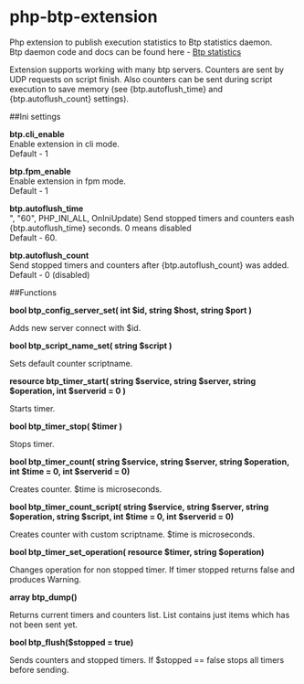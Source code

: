 php-btp-extension
=================

Php extension to publish execution statistics to Btp statistics daemon.<br>
Btp daemon code and docs can be found here - [Btp statistics][1]

Extension supports working with many btp servers.
Counters are sent by UDP requests on script finish.
Also counters can be sent during script execution to save memory
(see {btp.autoflush_time} and {btp.autoflush_count} settings).

##Ini settings

<b>btp.cli_enable</b><br>
Enable extension in cli mode.<br>
Default - 1

<b>btp.fpm_enable</b><br>
Enable extension in fpm mode.<br>
Default  - 1

<b>btp.autoflush_time</b><br>", "60", PHP_INI_ALL, OnIniUpdate)
Send stopped timers and counters eash {btp.autoflush_time} seconds. 0 means disabled<br>
Default - 60.

<b>btp.autoflush_count</b><br>
Send stopped timers and counters after {btp.autoflush_count} was added.<br>
Default - 0 (disabled)

##Functions

<b>bool btp_config_server_set( int $id, string $host, string $port )</b>

Adds new server connect with $id.


<b>bool btp_script_name_set( string $script )</b>

Sets default counter scriptname.

<b>resource btp_timer_start( string $service, string $server, string $operation, int $serverid = 0 )</b>

Starts timer.

<b>bool btp_timer_stop( $timer )</b>

Stops timer.

<b>bool btp_timer_count( string $service, string $server, string $operation, int $time = 0, int $serverid = 0)</b>

Creates counter. $time is microseconds.

<b>bool btp_timer_count_script( string $service, string $server, string $operation, string $script, int $time = 0, int $serverid = 0)</b>

Creates counter with custom scriptname. $time is microseconds.

<b>bool btp_timer_set_operation( resource $timer, string $operation)</b>

Changes operation for non stopped timer. If timer stopped returns false and produces Warning.

<b>array btp_dump()</b>

Returns current timers and counters list. List contains just items which has not been sent yet.

<b>bool btp_flush($stopped = true)</b>

Sends counters and stopped timers. If $stopped == false stops all timers before sending.

[1]: https://github.com/mambaru/btp-daemon
